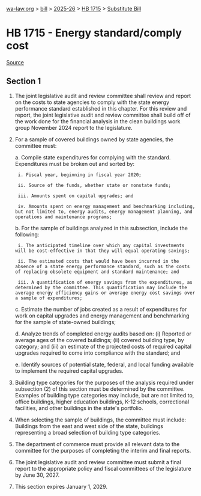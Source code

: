 [wa-law.org](/) > [bill](/bill/) > [2025-26](/bill/2025-26/) > [HB 1715](/bill/2025-26/hb/1715/) > [Substitute Bill](/bill/2025-26/hb/1715/S/)

# HB 1715 - Energy standard/comply cost

[Source](http://lawfilesext.leg.wa.gov/biennium/2025-26/Pdf/Bills/House%20Bills/1715-S.pdf)

## Section 1
1. The joint legislative audit and review committee shall review and report on the costs to state agencies to comply with the state energy performance standard established in this chapter. For this review and report, the joint legislative audit and review committee shall build off of the work done for the financial analysis in the clean buildings work group November 2024 report to the legislature.

2. For a sample of covered buildings owned by state agencies, the committee must:

    a. Compile state expenditures for complying with the standard. Expenditures must be broken out and sorted by:

        i. Fiscal year, beginning in fiscal year 2020;

        ii. Source of the funds, whether state or nonstate funds;

        iii. Amounts spent on capital upgrades; and

        iv. Amounts spent on energy management and benchmarking including, but not limited to, energy audits, energy management planning, and operations and maintenance programs;

    b. For the sample of buildings analyzed in this subsection, include the following:

        i. The anticipated timeline over which any capital investments will be cost-effective in that they will equal operating savings;

        ii. The estimated costs that would have been incurred in the absence of a state energy performance standard, such as the costs of replacing obsolete equipment and standard maintenance; and

        iii. A quantification of energy savings from the expenditures, as determined by the committee. This quantification may include the average energy efficiency gains or average energy cost savings over a sample of expenditures;

    c. Estimate the number of jobs created as a result of expenditures for work on capital upgrades and energy management and benchmarking for the sample of state-owned buildings;

    d. Analyze trends of completed energy audits based on: (i) Reported or average ages of the covered buildings; (ii) covered building type, by category; and (iii) an estimate of the projected costs of required capital upgrades required to come into compliance with the standard; and

    e. Identify sources of potential state, federal, and local funding available to implement the required capital upgrades.

3. Building type categories for the purposes of the analysis required under subsection (2) of this section must be determined by the committee. Examples of building type categories may include, but are not limited to, office buildings, higher education buildings, K-12 schools, correctional facilities, and other buildings in the state's portfolio.

4. When selecting the sample of buildings, the committee must include: Buildings from the east and west side of the state, buildings representing a broad selection of building type categories.

5. The department of commerce must provide all relevant data to the committee for the purposes of completing the interim and final reports.

6. The joint legislative audit and review committee must submit a final report to the appropriate policy and fiscal committees of the legislature by June 30, 2027.

7. This section expires January 1, 2029.
